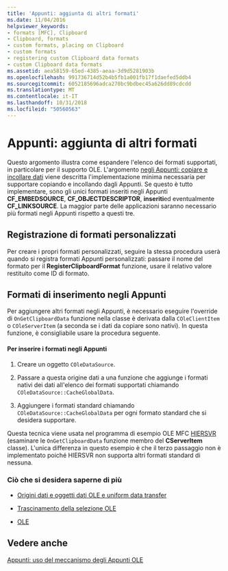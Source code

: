 ```yaml
---
title: 'Appunti: aggiunta di altri formati'
ms.date: 11/04/2016
helpviewer_keywords:
- formats [MFC], Clipboard
- Clipboard, formats
- custom formats, placing on Clipboard
- custom formats
- registering custom Clipboard data formats
- custom Clipboard data formats
ms.assetid: aea58159-65ed-4385-aeaa-3d9d5281903b
ms.openlocfilehash: 991736714d52b4b5fb1a001fb17f1daefed5ddb4
ms.sourcegitcommit: 6052185696adca270bc9bdbec45a626dd89cdcdd
ms.translationtype: MT
ms.contentlocale: it-IT
ms.lasthandoff: 10/31/2018
ms.locfileid: "50560563"
---
```

# <a name="clipboard-adding-other-formats"></a>Appunti: aggiunta di altri formati

Questo argomento illustra come espandere l'elenco dei formati supportati, in particolare per il supporto OLE. L'argomento [negli Appunti: copiare e incollare dati](../mfc/clipboard-copying-and-pasting-data.md) viene descritta l'implementazione minima necessaria per supportare copiando e incollando dagli Appunti. Se questo è tutto implementare, sono gli unici formati inseriti negli Appunti **CF_EMBEDSOURCE**, **CF_OBJECTDESCRIPTOR**, **inseriti**ed eventualmente **CF_LINKSOURCE**. La maggior parte delle applicazioni saranno necessario più formati negli Appunti rispetto a questi tre.

##  <a name="_core_registering_custom_formats"></a> Registrazione di formati personalizzati

Per creare i propri formati personalizzati, seguire la stessa procedura userà quando si registra formati Appunti personalizzati: passare il nome del formato per il **RegisterClipboardFormat** funzione, usare il relativo valore restituito come ID di formato.

##  <a name="_core_placing_formats_on_the_clipboard"></a> Formati di inserimento negli Appunti

Per aggiungere altri formati negli Appunti, è necessario eseguire l'override di `OnGetClipboardData` funzione nella classe è derivata dalla `COleClientItem` o `COleServerItem` (a seconda se i dati da copiare sono nativi). In questa funzione, è consigliabile usare la procedura seguente.

#### <a name="to-place-formats-on-the-clipboard"></a>Per inserire i formati negli Appunti

1. Creare un oggetto `COleDataSource`.

1. Passare a questa origine dati a una funzione che aggiunge i formati nativi dei dati all'elenco dei formati supportati chiamando `COleDataSource::CacheGlobalData`.

1. Aggiungere i formati standard chiamando `COleDataSource::CacheGlobalData` per ogni formato standard che si desidera supportare.

Questa tecnica viene usata nel programma di esempio OLE MFC [HIERSVR](../visual-cpp-samples.md) (esaminare le `OnGetClipboardData` funzione membro del **CServerItem** classe). L'unica differenza in questo esempio è che il terzo passaggio non è implementato poiché HIERSVR non supporta altri formati standard di nessuna.

### <a name="what-do-you-want-to-know-more-about"></a>Ciò che si desidera saperne di più

- [Origini dati e oggetti dati OLE e uniform data transfer](../mfc/data-objects-and-data-sources-ole.md)

- [Trascinamento della selezione OLE](../mfc/drag-and-drop-ole.md)

- [OLE](../mfc/ole-background.md)

## <a name="see-also"></a>Vedere anche

[Appunti: uso del meccanismo degli Appunti OLE](../mfc/clipboard-using-the-ole-clipboard-mechanism.md)

